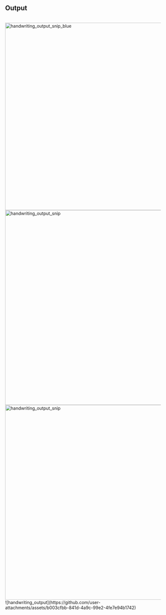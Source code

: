 ## Output
<br>
<img width="606" alt="handwriting_output_snip_blue" src="https://github.com/user-attachments/assets/2997c12a-40f9-4996-8e2e-e7942840feea">
<br>
<img width="630" alt="handwriting_output_snip" src="https://github.com/user-attachments/assets/ec8dfe3e-9ba7-4b3c-a8e7-bfd0e4895e74">
<br>
<img width="630" alt="handwriting_output_snip" src="https://github.com/user-attachments/assets/5614be12-53eb-4ce5-8db2-d0130d2eff6a">
<br>
![handwriting_output](https://github.com/user-attachments/assets/b003cfbb-841d-4a9c-99e2-4fe7e94b1742)
